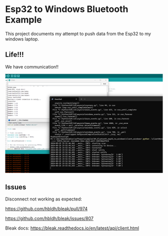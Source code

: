 # Esp32 to Windows Bluetooth Example

This project documents my attempt to push data from the Esp32 to my windows laptop.


## Life!!!

We have communication!!

![bluetooth communication](image.png)

## Issues

Disconnect not working as expected:

https://github.com/hbldh/bleak/pull/974

https://github.com/hbldh/bleak/issues/807

Bleak docs: https://bleak.readthedocs.io/en/latest/api/client.html